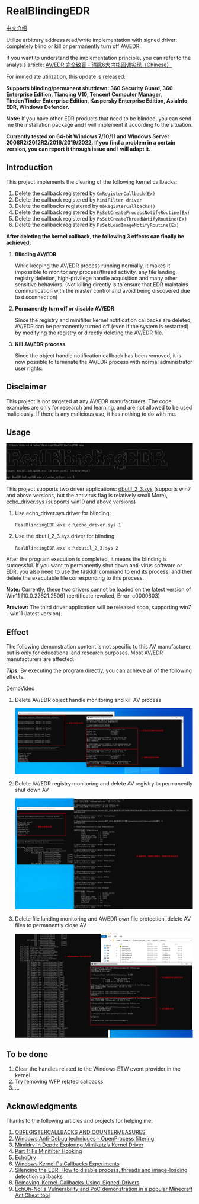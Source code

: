 # RealBlindingEDR

[中文介绍](README.zh_CN.md)

Utilize arbitrary address read/write implementation with signed driver: completely blind or kill or permanently turn off AV/EDR.

If you want to understand the implementation principle, you can refer to the analysis article: [AV/EDR 完全致盲 - 清除6大内核回调实现（Chinese）](https://mp.weixin.qq.com/s/ZMTjDMMdQoOczxzZ7OAGtA)

For immediate utilization, this update is released:

**Supports blinding/permanent shutdown: 360 Security Guard, 360 Enterprise Edition, Tianqing V10, Tencent Computer Manager, Tinder/Tinder Enterprise Edition, Kaspersky Enterprise Edition, AsiaInfo EDR, Windows Defender.**

**Note:** If you have other EDR products that need to be blinded, you can send me the installation package and I will implement it according to the situation.

**Currently tested on 64-bit Windows 7/10/11 and Windows Server 2008R2/2012R2/2016/2019/2022. If you find a problem in a certain version, you can report it through issue and I will adapt it.**


## Introduction

This project implements the clearing of the following kernel callbacks:

1. Delete the callback registered by `CmRegisterCallback(Ex)`
2. Delete the callback registered by `MiniFilter driver`
3. Delete the callbacks registered by `ObRegisterCallbacks()`
4. Delete the callback registered by `PsSetCreateProcessNotifyRoutine(Ex)`
5. Delete the callback registered by `PsSetCreateThreadNotifyRoutine(Ex)`
6. Delete the callback registered by `PsSetLoadImageNotifyRoutine(Ex)`

**After deleting the kernel callback, the following 3 effects can finally be achieved:**

1. **Blinding AV/EDR**
    
     While keeping the AV/EDR process running normally, it makes it impossible to monitor any process/thread activity, any file landing, registry deletion, high-privilege handle acquisition and many other sensitive behaviors. (Not killing directly is to ensure that EDR maintains communication with the master control and avoid being discovered due to disconnection)
    
2. **Permanently turn off or disable AV/EDR**
    
     Since the registry and minifilter kernel notification callbacks are deleted, AV/EDR can be permanently turned off (even if the system is restarted) by modifying the registry or directly deleting the AV/EDR file.
    
3. **Kill AV/EDR process**
    
     Since the object handle notification callback has been removed, it is now possible to terminate the AV/EDR process with normal administrator user rights.

## Disclaimer

This project is not targeted at any AV/EDR manufacturers. The code examples are only for research and learning, and are not allowed to be used maliciously. If there is any malicious use, it has nothing to do with me.

## Usage

![](assets/17025416387098.jpg)

This project supports two driver applications: [dbutil_2_3.sys](https://www.loldrivers.io/drivers/a4eabc75-edf6-4b74-9a24-6a26187adabf/) (supports win7 and above versions, but the antivirus flag is relatively small More), [echo_driver.sys](https://www.loldrivers.io/drivers/afb8bb46-1d13-407d-9866-1daa7c82ca63/) (supports win10 and above versions)

1. Use echo_driver.sys driver for blinding:
	
    `RealBlindingEDR.exe c:\echo_driver.sys 1`
	
2. Use the dbutil_2_3.sys driver for blinding:
	
    `RealBlindingEDR.exe c:\dbutil_2_3.sys 2`

After the program execution is completed, it means the blinding is successful. If you want to permanently shut down anti-virus software or EDR, you also need to use the taskkill command to end its process, and then delete the executable file corresponding to this process.

**Note:** Currently, these two drivers cannot be loaded on the latest version of Win11 [10.0.22621.2506] (certificate revoked, Error: c0000603)
 
**Preview:** The third driver application will be released soon, supporting win7 - win11 (latest version).

## Effect
The following demonstration content is not specific to this AV manufacturer, but is only for educational and research purposes. Most AV/EDR manufacturers are affected.

***Tips:*** By executing the program directly, you can achieve all of the following effects.

[DemoVideo](Demovideo.mp4)

1. Delete AV/EDR object handle monitoring and kill AV process
	
     ![](assets/16984944785334.jpg)
2. Delete AV/EDR registry monitoring and delete AV registry to permanently shut down AV
	
     ![](assets/16984945058037.jpg)

3. Delete file landing monitoring and AV/EDR own file protection, delete AV files to permanently close AV
	
     ![](assets/16984950206880.jpg)
## To be done
1. Clear the handles related to the Windows ETW event provider in the kernel.
2. Try removing WFP related callbacks.
3. ...
## Acknowledgments

Thanks to the following articles and projects for helping me.

1. [OBREGISTERCALLBACKS AND COUNTERMEASURES](https://douggemhax.wordpress.com/2015/05/27/obregistercallbacks-and-countermeasures/)
2. [Windows Anti-Debug techniques - OpenProcess filtering](https://blog.xpnsec.com/anti-debug-openprocess/)
3. [Mimidrv In Depth: Exploring Mimikatz’s Kernel Driver](https://medium.com/@matterpreter/mimidrv-in-depth-4d273d19e148)
4. [Part 1: Fs Minifilter Hooking](https://aviadshamriz.medium.com/part-1-fs-minifilter-hooking-7e743b042a9d)
5. [EchoDrv](https://github.com/YOLOP0wn/EchoDrv)
6. [Windows Kernel Ps Callbacks Experiments](http://blog.deniable.org/posts/windows-callbacks/)
7. [Silencing the EDR. How to disable process, threads and image-loading detection callbacks](https://www.matteomalvica.com/blog/2020/07/15/silencing-the-edr/)
8. [Removing-Kernel-Callbacks-Using-Signed-Drivers](https://br-sn.github.io/Removing-Kernel-Callbacks-Using-Signed-Drivers/)
9. [EchOh-No! a Vulnerability and PoC demonstration in a popular Minecraft AntiCheat tool](https://ioctl.fail/echo-ac-writeup/)